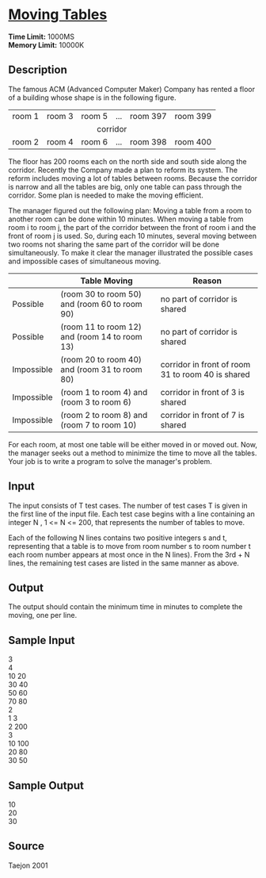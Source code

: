 # [Moving Tables](http://poj.org/problem?id=1083)

**Time Limit:** 1000MS  
**Memory Limit:** 10000K

## Description

The famous ACM (Advanced Computer Maker) Company has rented a floor of a building whose shape is in the following figure.

<table>
    <tr><td>room 1</td><td>room 3</td><td>room 5</td><td>...</td><td>room 397</td><td>room 399</td></th>
    <tr><td colspan=6 align="center">corridor</td></tr>
    <tr><td>room 2</td><td>room 4</td><td>room 6</td><td>...</td><td>room 398</td><td>room 400</td></th>
</table>

The floor has 200 rooms each on the north side and south side along the corridor. Recently the Company made a plan to reform its system. The reform includes moving a lot of tables between rooms. Because the corridor is narrow and all the tables are big, only one table can pass through the corridor. Some plan is needed to make the moving efficient.

The manager figured out the following plan: Moving a table from a room to another room can be done within 10 minutes. When moving a table from room i to room j, the part of the corridor between the front of room i and the front of room j is used. So, during each 10 minutes, several moving between two rooms not sharing the same part of the corridor will be done simultaneously. To make it clear the manager illustrated the possible cases and impossible cases of simultaneous moving.

| | Table Moving | Reason |
|-|-|-|
| Possible | (room 30 to room 50) and (room 60 to room 90) | no part of corridor is shared |
| Possible | (room 11 to room 12) and (room 14 to room 13) | no part of corridor is shared |
| Impossible | (room 20 to room 40) and (room 31 to room 80) | corridor in front of room 31 to room 40 is shared |
| Impossible | (room 1 to room 4) and (room 3 to room 6) | corridor in front of 3 is shared |
| Impossible | (room 2 to room 8) and (room 7 to room 10) | corridor in front of 7 is shared |

For each room, at most one table will be either moved in or moved out. Now, the manager seeks out a method to minimize the time to move all the tables. Your job is to write a program to solve the manager's problem.

## Input

The input consists of T test cases. The number of test cases T is given in the first line of the input file. Each test case begins with a line containing an integer N , 1 <= N <= 200, that represents the number of tables to move.

Each of the following N lines contains two positive integers s and t, representing that a table is to move from room number s to room number t each room number appears at most once in the N lines). From the 3rd + N lines, the remaining test cases are listed in the same manner as above.

## Output

The output should contain the minimum time in minutes to complete the moving, one per line.

## Sample Input

3  
4  
10 20  
30 40  
50 60  
70 80  
2  
1 3  
2 200  
3  
10 100  
20 80  
30 50

## Sample Output

10  
20  
30

## Source

Taejon 2001
